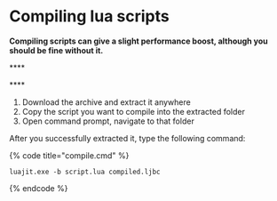 # Compiling lua scripts

**Compiling scripts can give a slight performance boost, although you should be fine without it.**

\*\*\*\*

\*\*\*\*

1. Download the archive and extract it anywhere
2. Copy the script you want to compile into the extracted folder
3. Open command prompt, navigate to that folder

After you successfully extracted it, type the following command:

{% code title="compile.cmd" %}
```text
luajit.exe -b script.lua compiled.ljbc
```
{% endcode %}

